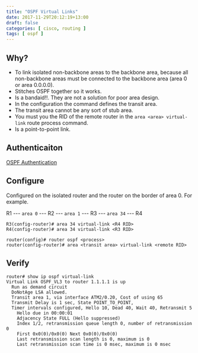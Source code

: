 ```yaml
---
title: "OSPF Virtual Links"
date: 2017-11-29T20:12:19+13:00
draft: false
categories: [ cisco, routing ]
tags: [ ospf ]
---
```


## Why?
* To link isolated non-backbone areas to the backbone area, because all non-backbone areas must be connected to the backbone area (area 0 or area 0.0.0.0).
* Stitches OSPF together so it works.
* Is a bandaid!!.  They are not a solution for poor area design.
* In the configuration the command defines the transit area.
* The transit area cannot be any sort of stub area.
* You must you the RID of the remote router in the `area <area> virtual-link` route process command.
* Is a point-to-point link.

## Authenticaiton
[OSPF Authentication](/posts/routing-ospf-auth)

## Configure
Configured on the isolated router and the router on the border of area 0. For example.

R1 --- `area 0` --- R2 --- `area 1` --- R3 --- `area 34` --- R4

```
R3(config-router)# area 34 virtual-link <R4 RID>
R4(config-router)# area 34 virtual-link <R3 RID>
```

```
router(config)# router ospf <process>
router(config-router)# area <transit area> virtual-link <remote RID>
```

## Verify
```
router# show ip ospf virtual-link
Virtual Link OSPF_VL3 to router 1.1.1.1 is up
  Run as demand circuit
  DoNotAge LSA allowed.
  Transit area 1, via interface ATM2/0.20, Cost of using 65
  Transmit Delay is 1 sec, State POINT_TO_POINT,
  Timer intervals configured, Hello 10, Dead 40, Wait 40, Retransmit 5
    Hello due in 00:00:01
    Adjacency State FULL (Hello suppressed)
    Index 1/2, retransmission queue length 0, number of retransmission 0
    First 0x0(0)/0x0(0) Next 0x0(0)/0x0(0)
    Last retransmission scan length is 0, maximum is 0
    Last retransmission scan time is 0 msec, maximum is 0 msec

```